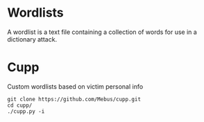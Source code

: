 Wordlists
======
A wordlist is a text file containing a collection of words for use in a dictionary attack.

Cupp
======
Custom wordlists based on victim personal info
```
git clone https://github.com/Mebus/cupp.git
cd cupp/
./cupp.py -i
```